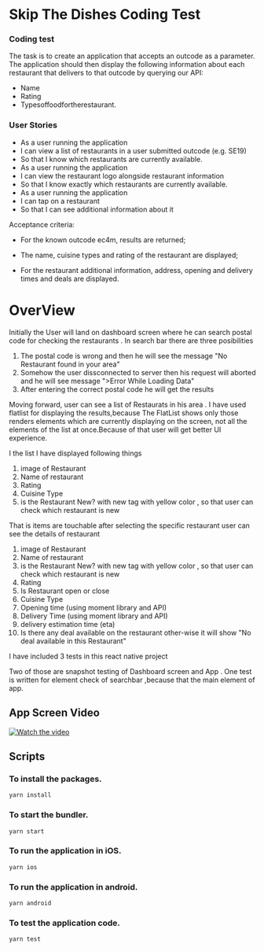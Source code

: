 
# Skip The Dishes Coding Test #

### Coding test ###

The task is to create an application that accepts an outcode as a parameter. The application should then display the following information about each restaurant that delivers to that outcode by querying our API:

* Name
* Rating
* Typesoffoodfortherestaurant.



### User Stories ### 
* As a user running the application
* I can view a list of restaurants in a user submitted outcode (e.g. SE19)
* So that I know which restaurants are currently available.
* As a user running the application
* I can view the restaurant logo alongside restaurant information
* So that I know exactly which restaurants are currently available.
* As a user running the application
* I can tap on a restaurant
* So that I can see additional information about it

Acceptance criteria:
* For the known outcode ec4m, results are returned;

* The name, cuisine types and rating of the restaurant are displayed;
* For the restaurant additional information, address, opening and delivery times and deals are
displayed.


# OverView
Initially the User will land on dashboard screen where he can search postal code for checking the restaurants .
In search bar there are three posibilities
1) The postal code is wrong and then he will see the message "No Restaurant found in your area"
2) Somehow the user dissconnected to server then his request will aborted and he will see message ">Error While Loading Data"
3) After entering the correct postal code he will get the results 

Moving forward, user can see a list of Restaurats in his area . I have used flatlist for displaying the results,because The FlatList shows only those renders elements which are currently displaying on the screen, not all the elements of the list at once.Because of that user will get better UI experience.

I the list I have displayed following things
1) image of Restaurant
2) Name of restaurant
3) Rating
4) Cuisine Type
5) is the Restaurant New? with new tag with yellow color , so that user can check which restaurant is new

That is items are touchable
after selecting the specific restaurant user can see the details of restaurant 
1) image of Restaurant
2) Name of restaurant
3) is the Restaurant New? with new tag with yellow color , so that user can check which restaurant is new
4) Rating
5) Is Restaurant open or close
6) Cuisine Type
7) Opening time (using moment library and API)
8) Delivery Time (using moment library and API)
9) delivery estimation time (eta)
10) Is there any deal available on the restaurant other-wise it will show "No deal available in this Restaurant"


I have included 3 tests in this react native project

Two of those are snapshot testing of Dashboard screen and App .
One test is written for element check of searchbar ,because that the main element of app.


## App Screen Video
[![Watch the video](https://99designs-blog.imgix.net/blog/wp-content/uploads/2019/05/youtube-logo.png?auto=format&q=60&fit=max&w=930)](https://www.youtube.com/watch?v=1sdGkRze_O4)

## Scripts

### To install the packages.
 `yarn install`  

### To start the bundler.
  `yarn start` 

### To run the application in iOS.
  `yarn ios`

### To run the application in android.
  `yarn android`

### To test the application code.
  `yarn test`

